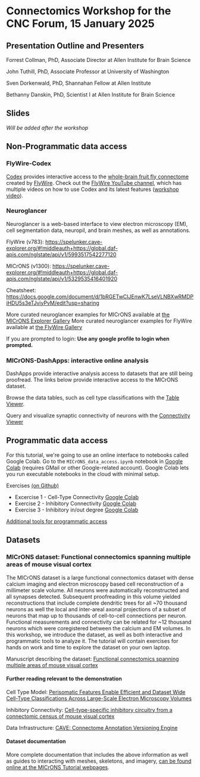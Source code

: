 # Connectomics Workshop for the CNC Forum, 15 January 2025

## Presentation Outline and Presenters
Forrest Collman, PhD, Associate Director at Allen Institute for Brain Science

John Tuthill, PhD, Associate Professor at University of Washington

Sven Dorkenwald, PhD, Shannahan Fellow at Allen Institute

Bethanny Danskin, PhD, Scientist I at Allen Institute for Brain Science

## Slides

_Will be added after the workshop_

## Non-Programmatic data access

### FlyWire-Codex

[Codex](codex.flywire.ai) provides interactive access to the [whole-brain fruit fly connectome](https://www.nature.com/articles/s41586-024-07558-y) created by [FlyWire](flywire.ai). Check out the [FlyWire YouTube channel](https://www.youtube.com/@flywireprinceton4189), which has multiple videos on how to use Codex and its latest features ([workshop video](https://www.youtube.com/watch?v=HrXvgXE1Q6Q)). 

### Neuroglancer

Neuroglancer is a web-based interface to view electron microscopy (EM), cell segmentation data, neuropil, and brain meshes, as well as annotations.

FlyWire (v783): https://spelunker.cave-explorer.org/#!middleauth+https://global.daf-apis.com/nglstate/api/v1/5993517542277120

MICrONS (v1300): https://spelunker.cave-explorer.org/#!middleauth+https://global.daf-apis.com/nglstate/api/v1/5329535416401920 

Cheatsheet: https://docs.google.com/document/d/1bRGETwCIJEnwK7LseVLNBXwRMDPiHDU5s3eTJviyPvM/edit?usp=sharing

More curated neuroglancer examples for MICrONS available at [the MICrONS Explorer Gallery](https://www.microns-explorer.org/gallery-mm3)
More curated neuroglancer examples for FlyWire available at [the FlyWire Gallery](https://flywire.ai/gallery)

If you are prompted to login: **Use any google profile to login when prompted.**

### MICrONS-DashApps: interactive online analysis

DashApps provide interactive analysis access to datasets that are still being proofread. The links below provide interactive access to the MICrONS dataset.

Browse the data tables, such as cell type classifications with the [Table Viewer](https://minnie.microns-daf.com/dash/datastack/minnie65_public/apps/table_viewer/?datastack=%22minnie65_public%22).

Query and visualize synaptic connectivity of neurons with the [Connectivity Viewer](https://minnie.microns-daf.com/dash/datastack/minnie65_public/apps/connectivity/?anno-id=%22%22&id-type=%22root_id%22&mat-version=943&cell-type-table-dropdown=%22%22&datastack=%22minnie65_public%22)


## Programmatic data access 

For this tutorial, we're going to use an online interface to notebooks called Google Colab. Go to the `MICrONS_data_access.ipynb` notebook in [Google Colab](https://colab.research.google.com/github/sdorkenw/MICrONS_workshop_CNC_forum/blob/main/tutorials/MICrONS_data_access.ipynb) (requires GMail or other Google-related account). Google Colab lets you run executable notebooks in the cloud with minimal setup.

Exercises [(on Github)](https://github.com/sdorkenw/MICrONS_workshop_CNC_forum/tree/main/exercises)
* Excercise 1 - Cell-Type Connectivity [Google Colab](https://colab.research.google.com/github/sdorkenw/MICrONS_workshop_CNC_forum/blob/main/exercises/Exercise_1_cell_type_connectivity.ipynb)
* Exercise 2 - Inhibitory Connectivity [Google Colab](https://colab.research.google.com/github/sdorkenw/MICrONS_workshop_CNC_forum/blob/main/exercises/Exercise_2_inhibitory_connectivity.ipynb)
* Exercise 3 - Inhibitory in/out degree [Google Colab](https://colab.research.google.com/github/sdorkenw/MICrONS_workshop_CNC_forum/blob/main/exercises/Exercise_3_inhibitory_in_out_degree.ipynb)

[Additional tools for programmatic access](https://github.com/sdorkenw/MICrONS_workshop_CNC_forum/blob/main/preprocessing/CAVE_quickstart_colab.ipynb)



## Datasets

### MICrONS dataset: Functional connectomics spanning multiple areas of mouse visual cortex

The MICrONS dataset is a large functional connectomics dataset with dense calcium imaging and electron microscopy based cell reconstruction of a millimeter scale volume.
All neurons were automatically reconstructed and all synapses detected.
Subsequent proofreading in this volume yielded reconstructions that include complete dendritic trees for all ~70 thousand neurons as well the local and inter-areal axonal projections of a subset of neurons that map up to thousands of cell-to-cell connections per neuron.
Functional measurements and connectivity can be related for ~12 thousand neurons which were coregistered between the calcium and EM volumes.
In this workshop, we introduce the dataset, as well as both interactive and programmatic tools to analyze it.
The tutorial will contain exercises for hands on work and time to explore the dataset on your own laptop.   

Manuscript describing the dataset: [Functional connectomics spanning multiple areas of mouse visual cortex](https://www.biorxiv.org/content/10.1101/2021.07.28.454025v3.abstract)

#### Further reading relevant to the demonstration

Cell Type Model: [Perisomatic Features Enable Efficient and Dataset Wide Cell-Type Classifications Across Large-Scale Electron Microscopy Volumes](https://www.biorxiv.org/content/10.1101/2022.07.20.499976v2)

Inhibitory Connectivity: [Cell-type-specific inhibitory circuitry from a connectomic census of mouse visual cortex](https://www.biorxiv.org/content/10.1101/2023.01.23.525290v3)

Data Infrastructure: [CAVE: Connectome Annotation Versioning Engine](https://www.biorxiv.org/content/10.1101/2023.07.26.550598v1)

#### Dataset documentation

More complete documentation that includes the above information as well as guides to interacting with meshes, skeletons, and imagery, [can be found online at the MICrONS Tutorial webpages](https://alleninstitute.github.io/microns_tutorial/em_01_background.html).

